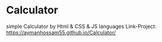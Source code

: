 # Calculator
simple Calculator by Html &amp; CSS &amp; JS languages
Link-Project: https://aymanhossam55.github.io/Calculator/

